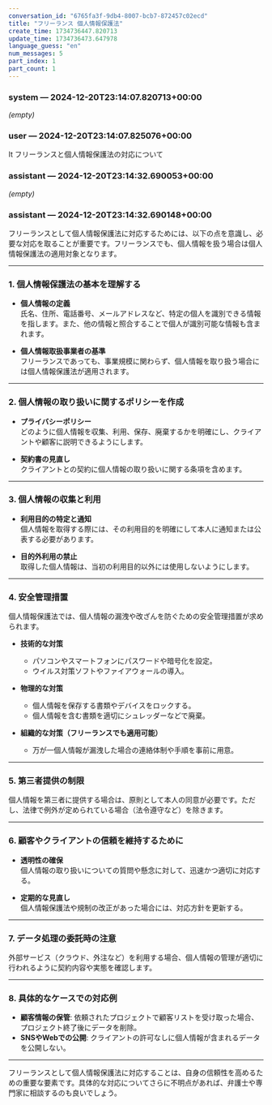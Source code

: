 ```yaml
---
conversation_id: "6765fa3f-9db4-8007-bcb7-872457c02ecd"
title: "フリーランス 個人情報保護法"
create_time: 1734736447.820713
update_time: 1734736473.647978
language_guess: "en"
num_messages: 5
part_index: 1
part_count: 1
---
```


### system — 2024-12-20T23:14:07.820713+00:00

_(empty)_

### user — 2024-12-20T23:14:07.825076+00:00

It フリーランスと個人情報保護法の対応について

### assistant — 2024-12-20T23:14:32.690053+00:00

_(empty)_

### assistant — 2024-12-20T23:14:32.690148+00:00

フリーランスとして個人情報保護法に対応するためには、以下の点を意識し、必要な対応を取ることが重要です。フリーランスでも、個人情報を扱う場合は個人情報保護法の適用対象となります。

---

### **1. 個人情報保護法の基本を理解する**
- **個人情報の定義**  
  氏名、住所、電話番号、メールアドレスなど、特定の個人を識別できる情報を指します。また、他の情報と照合することで個人が識別可能な情報も含まれます。
  
- **個人情報取扱事業者の基準**  
  フリーランスであっても、事業規模に関わらず、個人情報を取り扱う場合には個人情報保護法が適用されます。

---

### **2. 個人情報の取り扱いに関するポリシーを作成**
- **プライバシーポリシー**  
  どのように個人情報を収集、利用、保存、廃棄するかを明確にし、クライアントや顧客に説明できるようにします。

- **契約書の見直し**  
  クライアントとの契約に個人情報の取り扱いに関する条項を含めます。

---

### **3. 個人情報の収集と利用**
- **利用目的の特定と通知**  
  個人情報を取得する際には、その利用目的を明確にして本人に通知または公表する必要があります。

- **目的外利用の禁止**  
  取得した個人情報は、当初の利用目的以外には使用しないようにします。

---

### **4. 安全管理措置**
個人情報保護法では、個人情報の漏洩や改ざんを防ぐための安全管理措置が求められます。

- **技術的な対策**  
  - パソコンやスマートフォンにパスワードや暗号化を設定。
  - ウイルス対策ソフトやファイアウォールの導入。
  
- **物理的な対策**  
  - 個人情報を保存する書類やデバイスをロックする。
  - 個人情報を含む書類を適切にシュレッダーなどで廃棄。

- **組織的な対策（フリーランスでも適用可能）**  
  - 万が一個人情報が漏洩した場合の連絡体制や手順を事前に用意。

---

### **5. 第三者提供の制限**
個人情報を第三者に提供する場合は、原則として本人の同意が必要です。ただし、法律で例外が定められている場合（法令遵守など）を除きます。

---

### **6. 顧客やクライアントの信頼を維持するために**
- **透明性の確保**  
  個人情報の取り扱いについての質問や懸念に対して、迅速かつ適切に対応する。

- **定期的な見直し**  
  個人情報保護法や規制の改正があった場合には、対応方針を更新する。

---

### **7. データ処理の委託時の注意**
外部サービス（クラウド、外注など）を利用する場合、個人情報の管理が適切に行われるように契約内容や実態を確認します。

---

### **8. 具体的なケースでの対応例**
- **顧客情報の保管**: 依頼されたプロジェクトで顧客リストを受け取った場合、プロジェクト終了後にデータを削除。
- **SNSやWebでの公開**: クライアントの許可なしに個人情報が含まれるデータを公開しない。

---

フリーランスとして個人情報保護法に対応することは、自身の信頼性を高めるための重要な要素です。具体的な対応についてさらに不明点があれば、弁護士や専門家に相談するのも良いでしょう。
